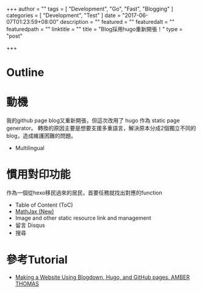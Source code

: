 +++
author = ""
tags = [ "Development", "Go", "Fast", "Blogging" ]
categories = [ "Development", "Test" ]
date = "2017-06-07T01:23:59+08:00"
description = ""
featured = ""
featuredalt = ""
featuredpath = ""
linktitle = ""
title = "Blog採用hugo重新開張！"
type = "post"

+++

# Outline


# 動機
我的github page blog又重新開張，但這次改用了 hugo 作為 static page generator。
轉換的原因主要是想要支援多重語言，解決原本分成2個獨立不同的blog，造成維護困難的問題。

<!--more-->

- Multilingual

# 慣用對印功能
作為一個從hexo移民過來的居民，首要任務就找出對應的function

- Table of Content (ToC)
- [MathJax (New)](https://gohugo.io/tutorials/mathjax/)
- Image and other static resource link and management
- 留言 Disqus
- 搜尋

# 參考Tutorial
- [Making a Website Using Blogdown, Hugo, and GitHub pages. AMBER THOMAS](https://proquestionasker.github.io/blog/Making_Site/)